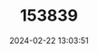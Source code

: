 ---
title: "153839"
category: "Cambarus doughertyensis"
draft: false
date: 2024-02-22 13:03:51
languages:
  English: ["Dougherty Burrowing Crayfish"]
---